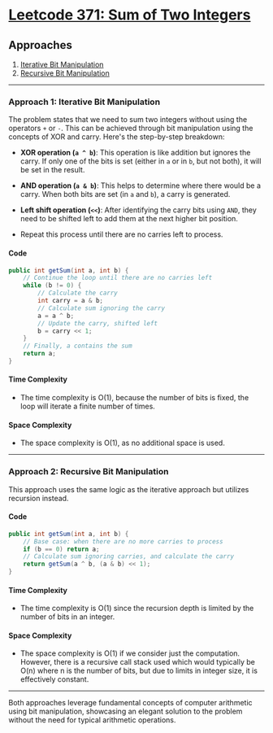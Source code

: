 # [Leetcode 371: Sum of Two Integers](https://leetcode.com/problems/sum-of-two-integers/)

## Approaches
1. [Iterative Bit Manipulation](#iterative-bit-manipulation)
2. [Recursive Bit Manipulation](#recursive-bit-manipulation)

---

### Approach 1: Iterative Bit Manipulation

The problem states that we need to sum two integers without using the operators `+` or `-`. This can be achieved through bit manipulation using the concepts of XOR and carry. Here's the step-by-step breakdown:

- **XOR operation (`a ^ b`)**: This operation is like addition but ignores the carry. If only one of the bits is set (either in `a` or in `b`, but not both), it will be set in the result.

- **AND operation (`a & b`)**: This helps to determine where there would be a carry. When both bits are set (in `a` and `b`), a carry is generated.

- **Left shift operation (`<<`)**: After identifying the carry bits using `AND`, they need to be shifted left to add them at the next higher bit position.

- Repeat this process until there are no carries left to process.

#### Code
```java
public int getSum(int a, int b) {
    // Continue the loop until there are no carries left
    while (b != 0) {
        // Calculate the carry
        int carry = a & b;
        // Calculate sum ignoring the carry
        a = a ^ b;
        // Update the carry, shifted left
        b = carry << 1;
    }
    // Finally, a contains the sum
    return a;
}
```

#### Time Complexity
- The time complexity is O(1), because the number of bits is fixed, the loop will iterate a finite number of times.

#### Space Complexity
- The space complexity is O(1), as no additional space is used.

---

### Approach 2: Recursive Bit Manipulation

This approach uses the same logic as the iterative approach but utilizes recursion instead.

#### Code
```java
public int getSum(int a, int b) {
    // Base case: when there are no more carries to process
    if (b == 0) return a;
    // Calculate sum ignoring carries, and calculate the carry
    return getSum(a ^ b, (a & b) << 1);
}
```

#### Time Complexity
- The time complexity is O(1) since the recursion depth is limited by the number of bits in an integer.

#### Space Complexity
- The space complexity is O(1) if we consider just the computation. However, there is a recursive call stack used which would typically be O(n) where n is the number of bits, but due to limits in integer size, it is effectively constant.

---

Both approaches leverage fundamental concepts of computer arithmetic using bit manipulation, showcasing an elegant solution to the problem without the need for typical arithmetic operations.

